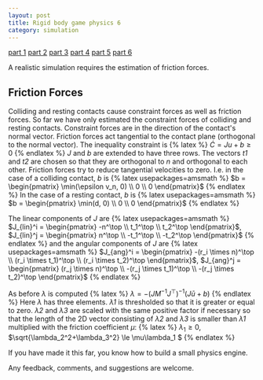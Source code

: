 ```yaml
---
layout: post
title: Rigid body game physics 6
category: simulation
---
```


<a href="/simulation/2019/10/24/rigid-body-game-physics/">part 1</a>
<a href="/simulation/2019/11/13/rigid-body-game-physics-2/">part 2</a>
<a href="/simulation/2019/11/25/rigid-body-game-physics-3/">part 3</a>
<a href="/simulation/2019/11/29/rigid-body-game-physics-4/">part 4</a>
<a href="/simulation/2019/12/01/rigid-body-game-physics-5/">part 5</a>
<a href="/simulation/2019/12/03/rigid-body-game-physics-6/">part 6</a>

A realistic simulation requires the estimation of friction forces.

## Friction Forces
Colliding and resting contacts cause constraint forces as well as friction forces.
So far we have only estimated the constraint forces of colliding and resting contacts.
Constraint forces are in the direction of the contact's normal vector.
Friction forces act tangential to the contact plane (orthogonal to the normal vector).
The inequality constraint is
{% latex %}
$\dot{C}=Ju+b\ge 0$
{% endlatex %}
*J* and *b* are extended to have three rows.
The vectors *t1* and *t2* are chosen so that they are orthogonal to *n* and orthogonal to each other.
Friction forces try to reduce tangential velocities to zero.
I.e. in the case of a colliding contact, *b* is
{% latex usepackages=amsmath %}
$b = \begin{pmatrix} \min(\epsilon v_n, 0) \\ 0 \\ 0 \end{pmatrix}$
{% endlatex %}
In the case of a resting contact, *b* is
{% latex usepackages=amsmath %}
$b = \begin{pmatrix} \min(d, 0) \\ 0 \\ 0 \end{pmatrix}$
{% endlatex %}

The linear components of *J* are
{% latex usepackages=amsmath %}
$J_{lin}^i = \begin{pmatrix} -n^\top \\ t_1^\top \\ t_2^\top \end{pmatrix}$,
$J_{lin}^j = \begin{pmatrix} n^\top \\ -t_1^\top \\ -t_2^\top \end{pmatrix}$
{% endlatex %}
and the angular components of *J* are
{% latex usepackages=amsmath %}
$J_{ang}^i = \begin{pmatrix} -(r_i \times n)^\top \\ (r_i \times t_1)^\top \\ (r_i \times t_2)^\top \end{pmatrix}$,
$J_{ang}^j = \begin{pmatrix} (r_j \times n)^\top \\ -(r_j \times t_1)^\top \\ -(r_j \times t_2)^\top \end{pmatrix}$
{% endlatex %}

As before *λ* is computed
{% latex %}
$\lambda = -(J M^{-1} J^\top)^{-1} (J\bar{u}+b)$
{% endlatex %}
Here *λ* has three elements.
*λ1* is thresholded so that it is greater or equal to zero.
*λ2* and *λ3* are scaled with the same positive factor if necessary so that the length of the 2D vector consisting of *λ2* and *λ3* is smaller than *λ1* multiplied with the friction coefficient *μ*:
{% latex %}
$\lambda_1 \ge 0$,
$\sqrt{\lambda_2^2+\lambda_3^2} \le \mu\lambda_1 $
{% endlatex %}

If you have made it this far, you know how to build a small physics engine.

Any feedback, comments, and suggestions are welcome.
